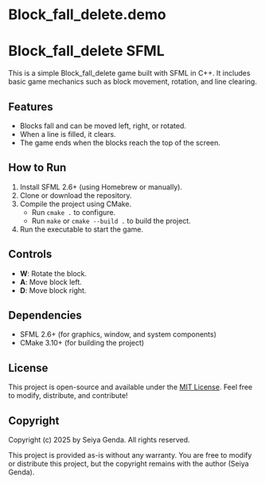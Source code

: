# Block_fall_delete.demo
# Block_fall_delete SFML

This is a simple Block_fall_delete game built with SFML in C++. It includes basic game mechanics such as block movement, rotation, and line clearing.

## Features

- Blocks fall and can be moved left, right, or rotated.
- When a line is filled, it clears.
- The game ends when the blocks reach the top of the screen.

## How to Run

1. Install SFML 2.6+ (using Homebrew or manually).
2. Clone or download the repository.
3. Compile the project using CMake.
   - Run `cmake .` to configure.
   - Run `make` or `cmake --build .` to build the project.
4. Run the executable to start the game.

## Controls

- **W**: Rotate the block.
- **A**: Move block left.
- **D**: Move block right.

## Dependencies

- SFML 2.6+ (for graphics, window, and system components)
- CMake 3.10+ (for building the project)

## License

This project is open-source and available under the [MIT License](LICENSE). Feel free to modify, distribute, and contribute!

## Copyright

Copyright (c) 2025 by Seiya Genda. All rights reserved.

This project is provided as-is without any warranty. You are free to modify or distribute this project, but the copyright remains with the author (Seiya Genda).
